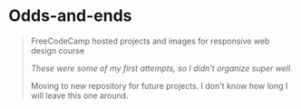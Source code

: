 # Odds-and-ends
> FreeCodeCamp hosted projects and images for responsive web design course
> 
> *These were some of my first attempts, so I didn't organize super well.*
> 
> Moving to new repository for future projects. I don't know how long I will leave this one around.
